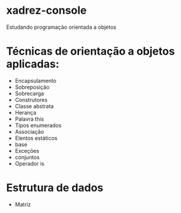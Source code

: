 # xadrez-console
Estudando programação orientada a objetos

# Técnicas de orientação a objetos aplicadas:

- Encapsulamento<br/>
- Sobreposição<br/>
- Sobrecarga<br/>
- Construtores<br/>
- Classe abstrata<br/>
- Herança<br/>
- Palavra this<br/>
- Tipos enumerados<br/>
- Associação<br/>
- Elentos estáticos<br/>
- base<br/>
- Exceções<br/>
- conjuntos<br/>
- Operador is

# Estrutura de dados<br/>
- Matriz
